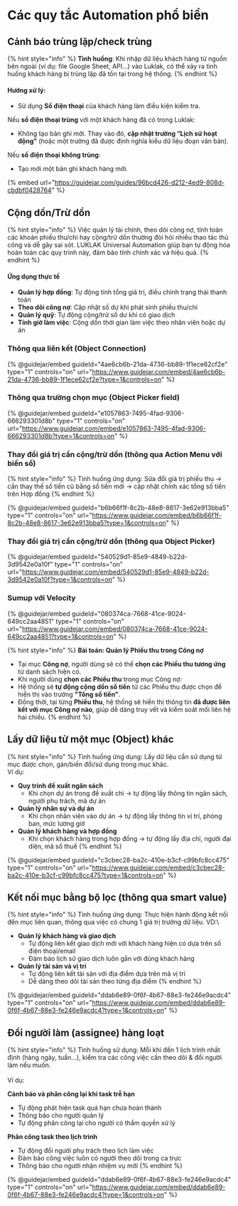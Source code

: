 # Các quy tắc Automation phổ biển

## Cảnh báo trùng lặp/check trùng

{% hint style="info" %}
**Tình huống**: Khi nhập dữ liệu khách hàng từ nguồn bên ngoài (ví dụ: file Google Sheet, API...) vào Luklak, có thể xảy ra tình huống khách hàng bị trùng lặp đã tồn tại trong hệ thống.
{% endhint %}

#### **Hướng xử lý:**

* Sử dụng **Số điện thoại** của khách hàng làm điều kiện kiểm tra.

Nếu **số điện thoại trùng** với một khách hàng đã có trong Luklak:

* Không tạo bản ghi mới. Thay vào đó, **cập nhật trường “Lịch sử hoạt động”** (hoặc một trường đã được định nghĩa kiểu dữ liệu đoạn văn bản).

Nếu **số điện thoại không trùng**:

* Tạo mới một bản ghi khách hàng mới.

{% embed url="https://guidejar.com/guides/96bcd426-d212-4ed9-808d-cbdbf0428764" %}

## Cộng dồn/Trừ dồn

{% hint style="info" %}
Việc quản lý tài chính, theo dõi công nợ, tính toán các khoản phiếu thu/chi hay cộng/trừ dồn thường đòi hỏi nhiều thao tác thủ công và dễ gây sai sót. LUKLAK Universal Automation giúp bạn tự động hóa hoàn toàn các quy trình này, đảm bảo tính chính xác và hiệu quả.
{% endhint %}

#### Ứng dụng thực tế

* **Quản lý hợp đồng**: Tự động tính tổng giá trị, điều chỉnh trạng thái thanh toán
* **Theo dõi công nợ**: Cập nhật số dư khi phát sinh phiếu thu/chi
* **Quản lý quỹ**: Tự động cộng/trừ số dư khi có giao dịch
* **Tính giờ làm việc**: Cộng dồn thời gian làm việc theo nhân viên hoặc dự án

### Thông qua liên kết (Object Connection)

{% @guidejar/embed guideId="4ae6cb6b-21da-4736-bb89-1f1ece62cf2e" type="1" controls="on" url="https://www.guidejar.com/embed/4ae6cb6b-21da-4736-bb89-1f1ece62cf2e?type=1&controls=on" %}

### Thông qua trường chọn mục (Object Picker field)

{% @guidejar/embed guideId="e1057863-7495-4fad-9306-666293301d8b" type="1" controls="on" url="https://www.guidejar.com/embed/e1057863-7495-4fad-9306-666293301d8b?type=1&controls=on" %}

### Thay đổi giá trị cần cộng/trừ dồn (thông qua Action Menu với  biến số)

{% hint style="info" %}
Tình huống ứng dụng: Sửa đổi giá trị phiếu thu -> cần thay thế số tiền cũ bằng số tiền mới -> cập nhật chính xác tổng số tiền trên Hợp đồng
{% endhint %}

{% @guidejar/embed guideId="b6b66f1f-8c2b-48e8-8617-3e62e913bba5" type="1" controls="on" url="https://www.guidejar.com/embed/b6b66f1f-8c2b-48e8-8617-3e62e913bba5?type=1&controls=on" %}

### Thay đổi giá trị cần cộng/trừ dồn (thông qua Object Picker)

{% @guidejar/embed guideId="540529d1-85e9-4849-b22d-3d9542e0a10f" type="1" controls="on" url="https://www.guidejar.com/embed/540529d1-85e9-4849-b22d-3d9542e0a10f?type=1&controls=on" %}



### Sumup với Velocity

{% @guidejar/embed guideId="080374ca-7668-41ce-9024-649cc2aa4851" type="1" controls="on" url="https://www.guidejar.com/embed/080374ca-7668-41ce-9024-649cc2aa4851?type=1&controls=on" %}

{% hint style="info" %}
**Bài toán: Quản lý Phiếu thu trong Công nợ**

* Tại mục **Công nợ**, người dùng sẽ có thể **chọn các Phiếu thu tương ứng** từ danh sách hiện có.
* Khi người dùng **chọn các Phiếu thu** trong mục Công nợ:
* Hệ thống sẽ **tự động cộng dồn số tiền** từ các Phiếu thu được chọn để hiển thị vào trường **"Tổng số tiền"**.
* Đồng thời, tại từng **Phiếu thu**, hệ thống sẽ hiển thị thông tin **đã được liên kết với mục Công nợ nào**, giúp dễ dàng truy vết và kiểm soát mối liên hệ hai chiều.
{% endhint %}

## Lấy dữ liệu từ một mục (Object) khác

{% hint style="info" %}
Tình huống ứng dụng: Lấy dữ liệu cần sử dụng từ mục được chọn, gán/biến đổi/sử dụng trong mục khác. \
Ví dụ:

* **Quy trình đề xuất ngân sách**
  * Khi chọn dự án trong đề xuất chi → tự động lấy thông tin ngân sách, người phụ trách, mã dự án
* **Quản lý nhân sự và dự án**
  * Khi chọn nhân viên vào dự án → tự động lấy thông tin vị trí, phòng ban, mức lương giờ
* **Quản lý khách hàng và hợp đồng**
  * Khi chọn khách hàng trong hợp đồng → tự động lấy địa chỉ, người đại diện, mã số thuế
{% endhint %}

{% @guidejar/embed guideId="c3cbec28-ba2c-410e-b3cf-c99bfc8cc475" type="1" controls="on" url="https://www.guidejar.com/embed/c3cbec28-ba2c-410e-b3cf-c99bfc8cc475?type=1&controls=on" %}

## Kết nối mục bằng bộ lọc (thông qua smart value)

{% hint style="info" %}
Tình huống ứng dụng: Thực hiện hành động kết nối đến mục liên quan, thông qua việc có chung 1 giá trị trường dữ liệu. VD:\


* **Quản lý khách hàng và giao dịch**
  * Tự động liên kết giao dịch mới với khách hàng hiện có dựa trên số điện thoại/email
  * Đảm bảo lịch sử giao dịch luôn gắn với đúng khách hàng
* **Quản lý tài sản và vị trí**
  * Tự động liên kết tài sản với địa điểm dựa trên mã vị trí
  * Dễ dàng theo dõi tài sản theo từng địa điểm
{% endhint %}

{% @guidejar/embed guideId="ddab6e89-0f6f-4b67-88e3-fe246e9acdc4" type="1" controls="on" url="https://www.guidejar.com/embed/ddab6e89-0f6f-4b67-88e3-fe246e9acdc4?type=1&controls=on" %}

## Đổi người làm (assignee) hàng loạt

{% hint style="info" %}
Tình huống sử dụng: Mỗi khi đến 1 lịch trình nhất định (hàng ngày, tuần...), kiểm tra các công việc cần theo dõi & đổi người làm nếu muốn.\
\
Ví dụ:

**Cảnh báo và phân công lại khi task trễ hạn**

* Tự động phát hiện task quá hạn chưa hoàn thành
* Thông báo cho người quản lý
* Tự động phân công lại cho người có thẩm quyền xử lý

**Phân công task theo lịch trình**

* Tự động đổi người phụ trách theo lịch làm việc
* Đảm bảo công việc luôn có người theo dõi trong ca trực
* Thông báo cho người nhận nhiệm vụ mới
{% endhint %}

{% @guidejar/embed guideId="ddab6e89-0f6f-4b67-88e3-fe246e9acdc4" type="1" controls="on" url="https://www.guidejar.com/embed/ddab6e89-0f6f-4b67-88e3-fe246e9acdc4?type=1&controls=on" %}
